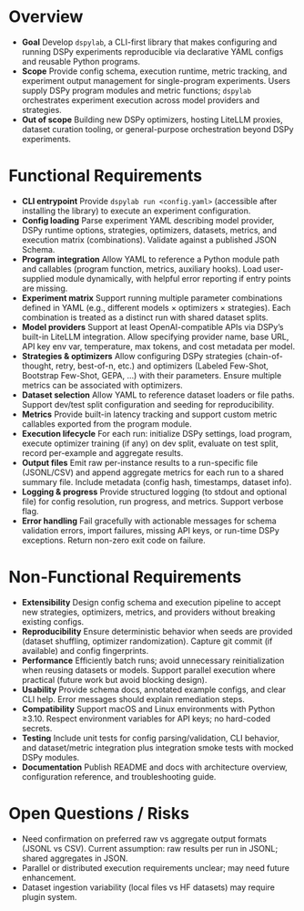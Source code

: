 # Overview

- **Goal** Develop `dspylab`, a CLI-first library that makes configuring and running DSPy experiments reproducible via declarative YAML configs and reusable Python programs.
- **Scope** Provide config schema, execution runtime, metric tracking, and experiment output management for single-program experiments. Users supply DSPy program modules and metric functions; `dspylab` orchestrates experiment execution across model providers and strategies.
- **Out of scope** Building new DSPy optimizers, hosting LiteLLM proxies, dataset curation tooling, or general-purpose orchestration beyond DSPy experiments.

# Functional Requirements

- **CLI entrypoint** Provide `dspylab run <config.yaml>` (accessible after installing the library) to execute an experiment configuration.
- **Config loading** Parse experiment YAML describing model provider, DSPy runtime options, strategies, optimizers, datasets, metrics, and execution matrix (combinations). Validate against a published JSON Schema.
- **Program integration** Allow YAML to reference a Python module path and callables (program function, metrics, auxiliary hooks). Load user-supplied module dynamically, with helpful error reporting if entry points are missing.
- **Experiment matrix** Support running multiple parameter combinations defined in YAML (e.g., different models × optimizers × strategies). Each combination is treated as a distinct run with shared dataset splits.
- **Model providers** Support at least OpenAI-compatible APIs via DSPy’s built-in LiteLLM integration. Allow specifying provider name, base URL, API key env var, temperature, max tokens, and cost metadata per model.
- **Strategies & optimizers** Allow configuring DSPy strategies (chain-of-thought, retry, best-of-n, etc.) and optimizers (Labeled Few-Shot, Bootstrap Few-Shot, GEPA, …) with their parameters. Ensure multiple metrics can be associated with optimizers.
- **Dataset selection** Allow YAML to reference dataset loaders or file paths. Support dev/test split configuration and seeding for reproducibility.
- **Metrics** Provide built-in latency tracking and support custom metric callables exported from the program module.
- **Execution lifecycle** For each run: initialize DSPy settings, load program, execute optimizer training (if any) on dev split, evaluate on test split, record per-example and aggregate results.
- **Output files** Emit raw per-instance results to a run-specific file (JSONL/CSV) and append aggregate metrics for each run to a shared summary file. Include metadata (config hash, timestamps, dataset info).
- **Logging & progress** Provide structured logging (to stdout and optional file) for config resolution, run progress, and metrics. Support verbose flag.
- **Error handling** Fail gracefully with actionable messages for schema validation errors, import failures, missing API keys, or run-time DSPy exceptions. Return non-zero exit code on failure.

# Non-Functional Requirements

- **Extensibility** Design config schema and execution pipeline to accept new strategies, optimizers, metrics, and providers without breaking existing configs.
- **Reproducibility** Ensure deterministic behavior when seeds are provided (dataset shuffling, optimizer randomization). Capture git commit (if available) and config fingerprints.
- **Performance** Efficiently batch runs; avoid unnecessary reinitialization when reusing datasets or models. Support parallel execution where practical (future work but avoid blocking design).
- **Usability** Provide schema docs, annotated example configs, and clear CLI help. Error messages should explain remediation steps.
- **Compatibility** Support macOS and Linux environments with Python ≥3.10. Respect environment variables for API keys; no hard-coded secrets.
- **Testing** Include unit tests for config parsing/validation, CLI behavior, and dataset/metric integration plus integration smoke tests with mocked DSPy modules.
- **Documentation** Publish README and docs with architecture overview, configuration reference, and troubleshooting guide.

# Open Questions / Risks

- Need confirmation on preferred raw vs aggregate output formats (JSONL vs CSV). Current assumption: raw results per run in JSONL; shared aggregates in JSON.
- Parallel or distributed execution requirements unclear; may need future enhancement.
- Dataset ingestion variability (local files vs HF datasets) may require plugin system.


